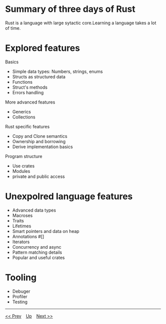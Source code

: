 # Summary of three days of Rust

Rust is a language with large sytactic core.Learning a language takes a lot of time. 

# Explored features
Basics
* Simple data types: Numbers, strings, enums
* Structs as structured data
* Functions
* Struct's methods
* Errors handling

More advanced features
* Generics
* Collections

Rust specific features
* Copy and Clone semantics
* Ownership and borrowing
* Derive implementation basics

Program structure
* Use crates
* Modules
* private and public access

# Unexpolred language features
* Advanced data types 
* Macroses
* Traits
* Lifetimes
* Smart pointers and data on heap
* Annotations #[]
* Iterators
* Concurrency and async
* Pattern matching details
* Popular and useful crates

# Tooling
* Debuger
* Profiler
* Testing

---
[<< Prev](./rust_basics/day3/errors.md) &ensp; [Up](../index.md) &ensp; [Next >>]()
